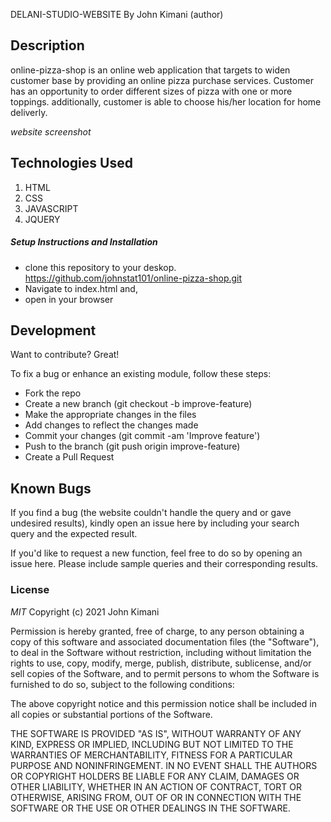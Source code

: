 DELANI-STUDIO-WEBSITE
By John Kimani (author)

## Description

online-pizza-shop is an online web application that targets to widen customer base by providing an online pizza purchase services. Customer has an opportunity to order different sizes of pizza with one or more toppings.  additionally, customer is able to choose his/her location for home deliverly.

*website screenshot*

## Technologies Used

1. HTML
2. CSS
3. JAVASCRIPT
4. JQUERY

##### Setup Instructions and Installation

- clone this repository to your deskop. https://github.com/johnstat101/online-pizza-shop.git
- Navigate to index.html and,
- open in your browser

## Development

Want to contribute? Great!

To fix a bug or enhance an existing module, follow these steps:
- Fork the repo
- Create a new branch (git checkout -b improve-feature)
- Make the appropriate changes in the files
- Add changes to reflect the changes made
- Commit your changes (git commit -am 'Improve feature')
- Push to the branch (git push origin improve-feature)
- Create a Pull Request

## Known Bugs

If you find a bug (the website couldn't handle the query and or gave undesired results), kindly open an issue here by including your search query and the expected result.

If you'd like to request a new function, feel free to do so by opening an issue here. Please include sample queries and their corresponding results.

### License

*MIT*
Copyright (c) 2021 John Kimani

Permission is hereby granted, free of charge, to any person obtaining a copy of this software and associated documentation files (the "Software"), to deal in the Software without restriction, including without limitation the rights to use, copy, modify, merge, publish, distribute, sublicense, and/or sell copies of the Software, and to permit persons to whom the Software is furnished to do so, subject to the following conditions:

The above copyright notice and this permission notice shall be included in all copies or substantial portions of the Software.

THE SOFTWARE IS PROVIDED "AS IS", WITHOUT WARRANTY OF ANY KIND, EXPRESS OR IMPLIED, INCLUDING BUT NOT LIMITED TO THE WARRANTIES OF MERCHANTABILITY, FITNESS FOR A PARTICULAR PURPOSE AND NONINFRINGEMENT. IN NO EVENT SHALL THE AUTHORS OR COPYRIGHT HOLDERS BE LIABLE FOR ANY CLAIM, DAMAGES OR OTHER LIABILITY, WHETHER IN AN ACTION OF CONTRACT, TORT OR OTHERWISE, ARISING FROM, OUT OF OR IN CONNECTION WITH THE SOFTWARE OR THE USE OR OTHER DEALINGS IN THE SOFTWARE.